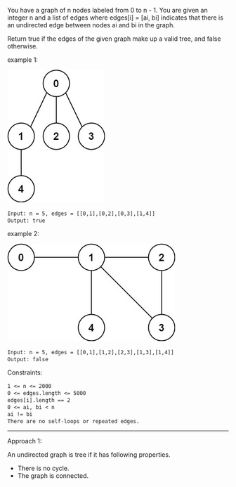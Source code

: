 You have a graph of n nodes labeled from 0 to n - 1. You are given an integer n and a list of edges where edges[i] = [ai, bi] indicates that there is an undirected edge between nodes ai and bi in the graph.

Return true if the edges of the given graph make up a valid tree, and false otherwise.

example 1:

![example1.png](example1.png)    

```
Input: n = 5, edges = [[0,1],[0,2],[0,3],[1,4]]
Output: true
```

example 2:

![example2.png](example2.png)

```
Input: n = 5, edges = [[0,1],[1,2],[2,3],[1,3],[1,4]]
Output: false
```

Constraints:

    1 <= n <= 2000
    0 <= edges.length <= 5000
    edges[i].length == 2
    0 <= ai, bi < n
    ai != bi
    There are no self-loops or repeated edges.

---

Approach 1:

An undirected graph is tree if it has following properties.

- There is no cycle.
- The graph is connected.